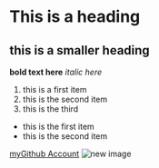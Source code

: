 # This is a heading 
## this is a smaller heading
**bold text here**
*italic here*
1. this is a first item
2. this is the second item 
3. this is the third


- this is the first item
- this is the second item

[myGithub Account](https://github.com/rehamcode/)
![new image](https://images.unsplash.com/photo-1461749280684-dccba630e2f6?ixlib=rb-1.2.1&ixid=eyJhcHBfaWQiOjEyMDd9&auto=format&fit=crop&w=750&q=80)
